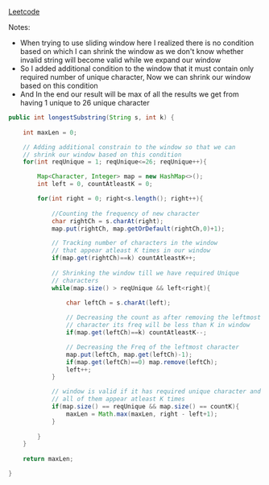 
[Leetcode](https://leetcode.com/problems/longest-substring-with-at-least-k-repeating-characters)

Notes: 
- When trying to use sliding window here I realized there is no condition based on which I can shrink the window as we don't know whether invalid string will become valid while we expand our window 
- So I added additional condition to the window that it must contain only required number of unique character, Now we can shrink our window based on this condition 
- And In the end our result will be max of all the results we get from having 1 unique to 26 unique character 

```java
public int longestSubstring(String s, int k) {
	
	int maxLen = 0;

	// Adding additional constrain to the window so that we can 
	// shrink our window based on this condition
	for(int reqUnique = 1; reqUnique<=26; reqUnique++){

		Map<Character, Integer> map = new HashMap<>();
		int left = 0, countAtleastK = 0;

		for(int right = 0; right<s.length(); right++){
			
			//Counting the frequency of new character
			char rightCh = s.charAt(right);
			map.put(rightCh, map.getOrDefault(rightCh,0)+1);

			// Tracking number of characters in the window 
			// that appear atleast K times in our window
			if(map.get(rightCh)==k) countAtleastK++;
			
			// Shrinking the window till we have required Unique 
			// characters 
			while(map.size() > reqUnique && left<right){
				
				char leftCh = s.charAt(left);

				// Decreasing the count as after removing the leftmost 
				// character its freq will be less than K in window
				if(map.get(leftCh)==k) countAtleastK--;

				// Decreasing the Freq of the leftmost character
				map.put(leftCh, map.get(leftCh)-1);
				if(map.get(leftCh)==0) map.remove(leftCh);
				left++;
			}

			// window is valid if it has required unique character and 
			// all of them appear atleast K times
			if(map.size() == reqUnique && map.size() == countK){
				maxLen = Math.max(maxLen, right - left+1);
			}
			
		}
	}
	
	return maxLen;

}
```